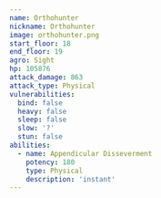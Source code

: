 ```yaml
---
name: Orthohunter
nickname: Orthohunter
image: orthohunter.png
start_floor: 18
end_floor: 19
agro: Sight
hp: 105876
attack_damage: 863
attack_type: Physical
vulnerabilities:
  bind: false
  heavy: false
  sleep: false
  slow: '?'
  stun: false
abilities:
  - name: Appendicular Disseverment
    potency: 180
    type: Physical
    description: 'instant'
---
```

